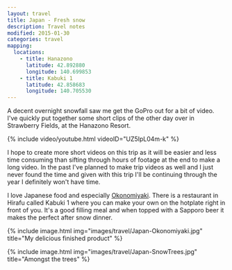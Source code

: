 ```yaml
---
layout: travel
title: Japan - Fresh snow
description: Travel notes
modified: 2015-01-30
categories: travel
mapping:
  locations:
    - title: Hanazono
      latitude: 42.892880
      longitude: 140.699853
    - title: Kabuki 1
      latitude: 42.858683
      longitude: 140.705530
---
```


A decent overnight snowfall saw me get the GoPro out for a bit of video. I've quickly put together some short clips of the other day over in Strawberry Fields, at the Hanazono Resort. 

{% include video/youtube.html videoID="UZ5IpL04m-k" %}

I hope to create more short videos on this trip as it will be easier and less time consuming than sifting through hours of footage at the end to make a long video. In the past I've planned to make trip videos as well and I just never found the time and given with this trip I'll be continuing through the year I definitely won't have time.

I love Japanese food and especially [Okonomiyaki](http://en.wikipedia.org/wiki/Okonomiyaki). There is a restaurant in Hirafu called Kabuki 1 where you can make your own on the hotplate right in front of you. It's a good filling meal and when topped with a Sapporo beer it makes the perfect after snow dinner.

{% include image.html img="images/travel/Japan-Okonomiyaki.jpg" title="My delicious finished product" %}

{% include image.html img="images/travel/Japan-SnowTrees.jpg" title="Amongst the trees" %}